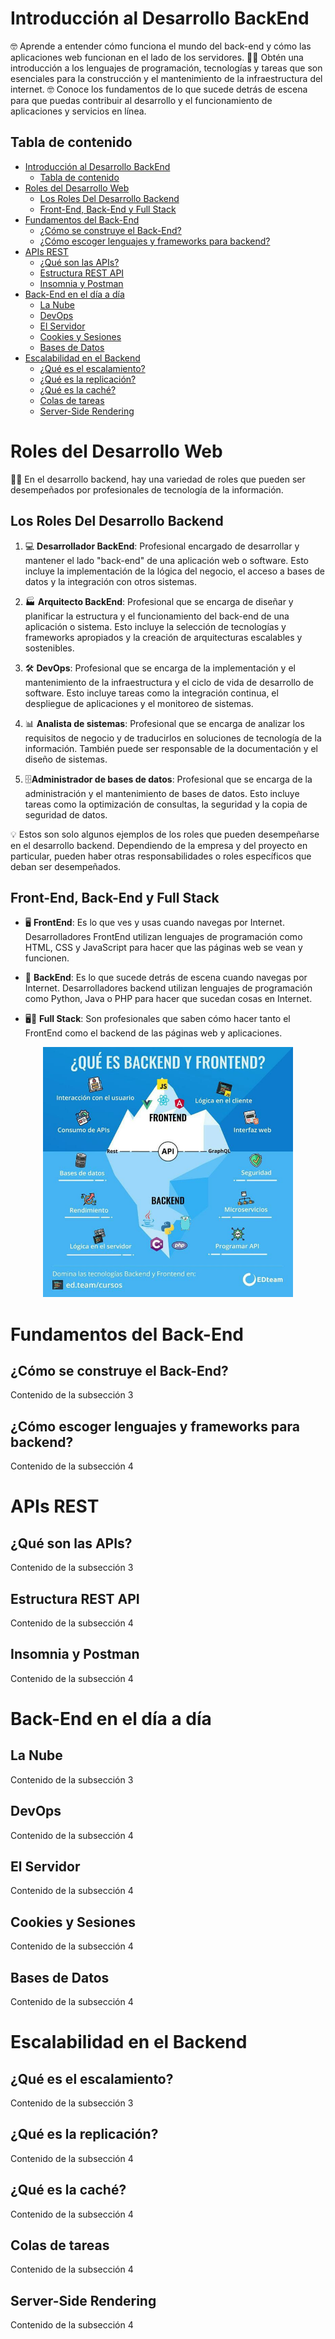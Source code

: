 # Introducción al Desarrollo BackEnd

🤓 Aprende a entender cómo funciona el mundo del back-end y cómo las aplicaciones web funcionan en el lado de los servidores. 🧑‍💼 Obtén una introducción a los lenguajes de programación, tecnologías y tareas que son esenciales para la construcción y el mantenimiento de la infraestructura del internet. 🤓 Conoce los fundamentos de lo que sucede detrás de escena para que puedas contribuir al desarrollo y el funcionamiento de aplicaciones y servicios en línea.


## Tabla de contenido

- [Introducción al Desarrollo BackEnd](#introducción-al-desarrollo-backend)
  - [Tabla de contenido](#tabla-de-contenido)
- [Roles del Desarrollo Web](#roles-del-desarrollo-web)
  - [Los Roles Del Desarrollo Backend](#los-roles-del-desarrollo-backend)
  - [Front-End, Back-End y Full Stack](#front-end-back-end-y-full-stack)
- [Fundamentos del Back-End](#fundamentos-del-back-end)
  - [¿Cómo se construye el Back-End?](#cómo-se-construye-el-back-end)
  - [¿Cómo escoger lenguajes y frameworks para backend?](#cómo-escoger-lenguajes-y-frameworks-para-backend)
- [APIs REST](#apis-rest)
  - [¿Qué son las APIs?](#qué-son-las-apis)
  - [Estructura REST API](#estructura-rest-api)
  - [Insomnia y Postman](#insomnia-y-postman)
- [Back-End en el día a día](#back-end-en-el-día-a-día)
  - [La Nube](#la-nube)
  - [DevOps](#devops)
  - [El Servidor](#el-servidor)
  - [Cookies y Sesiones](#cookies-y-sesiones)
  - [Bases de Datos](#bases-de-datos)
- [Escalabilidad en el Backend](#escalabilidad-en-el-backend)
  - [¿Qué es el escalamiento?](#qué-es-el-escalamiento)
  - [¿Qué es la replicación?](#qué-es-la-replicación)
  - [¿Qué es la caché?](#qué-es-la-caché)
  - [Colas de tareas](#colas-de-tareas)
  - [Server-Side Rendering](#server-side-rendering)


# Roles del Desarrollo Web

👨‍💻 En el desarrollo backend, hay una variedad de roles que pueden ser desempeñados por profesionales de tecnología de la información.

## Los Roles Del Desarrollo Backend

1. 💻 **Desarrollador BackEnd**: Profesional encargado de desarrollar y mantener el lado "back-end" de una aplicación web o software. Esto incluye la implementación de la lógica del negocio, el acceso a bases de datos y la integración con otros sistemas.
   
2. 🏭 **Arquitecto BackEnd**: Profesional que se encarga de diseñar y planificar la estructura y el funcionamiento del back-end de una aplicación o sistema. Esto incluye la selección de tecnologías y frameworks apropiados y la creación de arquitecturas escalables y sostenibles.
   
3. 🛠️ **DevOps**: Profesional que se encarga de la implementación y el mantenimiento de la infraestructura y el ciclo de vida de desarrollo de software. Esto incluye tareas como la integración continua, el despliegue de aplicaciones y el monitoreo de sistemas.
   
4. 📊 **Analista de sistemas**: Profesional que se encarga de analizar los requisitos de negocio y de traducirlos en soluciones de tecnología de la información. También puede ser responsable de la documentación y el diseño de sistemas.
   
5. 🗄️**Administrador de bases de datos**: Profesional que se encarga de la administración y el mantenimiento de bases de datos. Esto incluye tareas como la optimización de consultas, la seguridad y la copia de seguridad de datos.
   
💡 Estos son solo algunos ejemplos de los roles que pueden desempeñarse en el desarrollo backend. Dependiendo de la empresa y del proyecto en particular, pueden haber otras responsabilidades o roles específicos que deban ser desempeñados.

## Front-End, Back-End y Full Stack

- 🖥️ **FrontEnd**: Es lo que ves y usas cuando navegas por Internet. Desarrolladores FrontEnd utilizan lenguajes de programación como HTML, CSS y JavaScript para hacer que las páginas web se vean y funcionen.
  
- 💾 **BackEnd**: Es lo que sucede detrás de escena cuando navegas por Internet. Desarrolladores backend utilizan lenguajes de programación como Python, Java o PHP para hacer que sucedan cosas en Internet.
  
- 🖥️💾 **Full Stack**: Son profesionales que saben cómo hacer tanto el FrontEnd como el backend de las páginas web y aplicaciones.

<p align="center">
    <img src="./images/back-vs-front.jpeg" width="400px" />
</p>


# Fundamentos del Back-End

## ¿Cómo se construye el Back-End?

Contenido de la subsección 3

## ¿Cómo escoger lenguajes y frameworks para backend?

Contenido de la subsección 4

# APIs REST

## ¿Qué son las APIs?

Contenido de la subsección 3

## Estructura REST API

Contenido de la subsección 4

## Insomnia y Postman

Contenido de la subsección 4

# Back-End en el día a día

## La Nube

Contenido de la subsección 3

## DevOps

Contenido de la subsección 4

## El Servidor

Contenido de la subsección 4
## Cookies y Sesiones

Contenido de la subsección 4
## Bases de Datos

Contenido de la subsección 4

# Escalabilidad en el Backend

## ¿Qué es el escalamiento?

Contenido de la subsección 3

## ¿Qué es la replicación?

Contenido de la subsección 4

## ¿Qué es la caché?

Contenido de la subsección 4
## Colas de tareas

Contenido de la subsección 4
## Server-Side Rendering

Contenido de la subsección 4